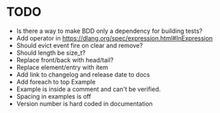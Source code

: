 

# TODO

* Is there a way to make BDD only a dependency for building tests?
* Add operator in https://dlang.org/spec/expression.html#InExpression
* Should evict event fire on clear and remove?
* Should length be size_t?
* Replace front/back with head/tail?
* Replace element/entry with item
* Add link to changelog and release date to docs
* Add foreach to top Example
* Example is inside a comment and can't be verified.
* Spacing in examples is off
* Version number is hard coded in documentation
